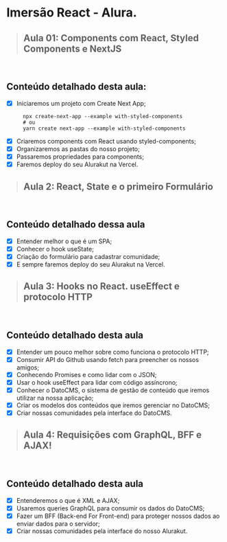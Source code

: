 # Imersão React - Alura.


> ## Aula 01: Components com React, Styled Components e NextJS
<br/>

## Conteúdo detalhado desta aula:

- [x] Iniciaremos um projeto com Create Next App;
  ```
    npx create-next-app --example with-styled-components
    # ou
    yarn create next-app --example with-styled-components
  ```
- [x] Criaremos components com React usando styled-components;
- [x] Organizaremos as pastas do nosso projeto;
- [x] Passaremos propriedades para components;
- [x] Faremos deploy do seu Alurakut na Vercel.

> ## Aula 2: React, State e o primeiro Formulário
<br/>

## Conteúdo detalhado dessa aula

- [x] Entender melhor o que é um SPA;
- [x] Conhecer o hook useState;
- [x] Criação do formulário para cadastrar comunidade;
- [x] E sempre faremos deploy do seu Alurakut na Vercel.

>## Aula 3: Hooks no React. useEffect e protocolo HTTP
<br/>

## Conteúdo detalhado desta aula
- [x] Entender um pouco melhor sobre como funciona o protocolo HTTP;
- [x] Consumir API do Github usando fetch para preencher os nossos amigos;
- [x] Conhecendo Promises e como lidar com o JSON;
- [x] Usar o hook useEffect para lidar com código assíncrono;
- [x] Conhecer o DatoCMS, o sistema de gestão de conteúdo que iremos utilizar na nossa aplicação;
- [x] Criar os modelos dos conteúdos que iremos gerenciar no DatoCMS;
- [x] Criar nossas comunidades pela interface do DatoCMS.

>## Aula 4: Requisições com GraphQL, BFF e AJAX!
<br/>

## Conteúdo detalhado desta aula
- [x] Entenderemos o que é XML e AJAX;
- [x] Usaremos queries GraphQL para consumir os dados do DatoCMS;
- [x] Fazer um BFF (Back-end For Front-end) para proteger nossos dados ao enviar dados para o servidor;
- [x] Criar nossas comunidades pela interface do nosso Alurakut.
